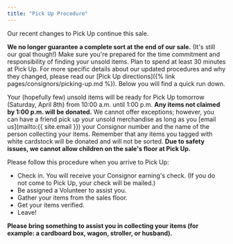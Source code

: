 ```yaml
---
title: "Pick Up Procedure"
---
```


Our recent changes to Pick Up continue this sale.

**We no longer guarantee a complete sort at the end of our sale.** (It's still our goal though!) Make sure you're prepared for the time commitment and responsibility of finding your unsold items. Plan to spend at least 30 minutes at Pick Up. For more specific details about our updated procedures and why they changed, please read our [Pick Up directions]({% link pages/consignors/picking-up.md %}). Below you will find a quick run down.

Your (hopefully few) unsold items will be ready for Pick Up tomorrow (Saturday, April 8th) from 10:00 a.m. until 1:00 p.m. **Any items not claimed by 1:00 p.m. will be donated.** We cannot offer exceptions; however, you can have a friend pick up your unsold merchandise as long as you [email us](mailto:{{ site.email }}) your Consignor number and the name of the person collecting your items. Remember that any items you tagged with white cardstock will be donated and will not be sorted. **Due to safety issues, we cannot allow children on the sale's floor at Pick Up.**

Please follow this procedure when you arrive to Pick Up:

* Check in. You will receive your Consignor earning's check. (If you do not come to Pick Up, your check will be mailed.)
* Be assigned a Volunteer to assist you.
* Gather your items from the sales floor.
* Get your items verified.
* Leave!

**Please bring something to assist you in collecting your items (for example: a cardboard box, wagon, stroller, or husband).**
